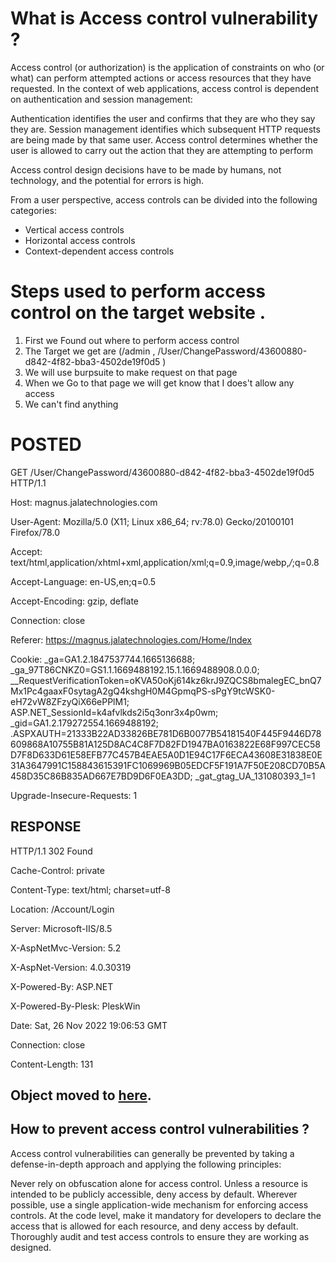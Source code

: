 # What is Access control vulnerability ?
Access control (or authorization) is the application of constraints on who (or what) can perform attempted actions or access resources that they have requested. In the context of web applications, access control is dependent on authentication and session management:

Authentication identifies the user and confirms that they are who they say they are.
Session management identifies which subsequent HTTP requests are being made by that same user.
Access control determines whether the user is allowed to carry out the action that they are attempting to perform

Access control design decisions have to be made by humans, not technology, and the potential for errors is high.

From a user perspective, access controls can be divided into the following categories:

* Vertical access controls
* Horizontal access controls
* Context-dependent access controls

# Steps used to perform access control on the target website .
1. First we Found out where to perform access control 
2. The Target we get are (/admin , /User/ChangePassword/43600880-d842-4f82-bba3-4502de19f0d5 )
3. We will use burpsuite to make request on that page
4. When we Go to that page we will get know that I does't allow any access
5. We can't find anything 

# POSTED
GET /User/ChangePassword/43600880-d842-4f82-bba3-4502de19f0d5 HTTP/1.1

Host: magnus.jalatechnologies.com

User-Agent: Mozilla/5.0 (X11; Linux x86_64; rv:78.0) Gecko/20100101 Firefox/78.0

Accept: text/html,application/xhtml+xml,application/xml;q=0.9,image/webp,*/*;q=0.8

Accept-Language: en-US,en;q=0.5

Accept-Encoding: gzip, deflate

Connection: close

Referer: https://magnus.jalatechnologies.com/Home/Index

Cookie: _ga=GA1.2.1847537744.1665136688; _ga_97T86CNKZ0=GS1.1.1669488192.15.1.1669488908.0.0.0; __RequestVerificationToken=oKVA50oKj614kz6krJ9ZQCS8bmalegEC_bnQ7Mx1Pc4gaaxF0sytagA2gQ4kshgH0M4GpmqPS-sPgY9tcWSK0-eH72vW8ZFzyQiX66ePPlM1; ASP.NET_SessionId=k4afvlkds2i5q3onr3x4p0wm; _gid=GA1.2.179272554.1669488192; .ASPXAUTH=21333B22AD33826BE781D6B0077B54181540F445F9446D78609868A10755B81A125D8AC4C8F7D82FD1947BA0163822E68F997CEC58D7F8D633D61E58EFB77C457B4EAE5A0D1E94C17F6ECA43608E31838E0E31A3647991C158843615391FC1069969B05EDCF5F191A7F50E208CD70B5A458D35C86B835AD667E7BD9D6F0EA3DD; _gat_gtag_UA_131080393_1=1

Upgrade-Insecure-Requests: 1


## RESPONSE
HTTP/1.1 302 Found

Cache-Control: private

Content-Type: text/html; charset=utf-8

Location: /Account/Login

Server: Microsoft-IIS/8.5

X-AspNetMvc-Version: 5.2

X-AspNet-Version: 4.0.30319

X-Powered-By: ASP.NET

X-Powered-By-Plesk: PleskWin

Date: Sat, 26 Nov 2022 19:06:53 GMT

Connection: close

Content-Length: 131



<html><head><title>Object moved</title></head><body>

<h2>Object moved to <a href="/Account/Login">here</a>.</h2>

</body></html>


## How to prevent access control vulnerabilities ?
Access control vulnerabilities can generally be prevented by taking a defense-in-depth approach and applying the following principles:

Never rely on obfuscation alone for access control.
Unless a resource is intended to be publicly accessible, deny access by default.
Wherever possible, use a single application-wide mechanism for enforcing access controls.
At the code level, make it mandatory for developers to declare the access that is allowed for each resource, and deny access by default.
Thoroughly audit and test access controls to ensure they are working as designed.




